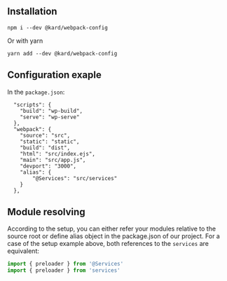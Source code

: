 ## Installation

`npm i --dev @kard/webpack-config`

Or with yarn

`yarn add --dev @kard/webpack-config`

## Configuration exaple

In the `package.json`:

```
  "scripts": {
    "build": "wp-build",
    "serve": "wp-serve"
  },
  "webpack": {
    "source": "src",
    "static": "static",
    "build": "dist",
    "html": "src/index.ejs",
    "main": "src/app.js",
    "devport": "3000",
    "alias": {
        "@Services": "src/services"
    }
  },
```


## Module resolving

According to the setup, you can either refer your modules relative to the source root or define alias object in the package.json of our project. For a case of the setup example above, both references to the `services` are equivalent:
```js
import { preloader } from '@Services'
import { preloader } from 'services'
```


